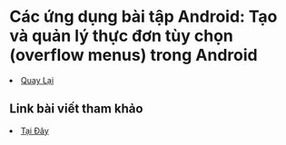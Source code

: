 <h1>Các ứng dụng bài tập Android: Tạo và quản lý thực đơn tùy chọn (overflow menus) trong Android</h1>


<li><a href="https://github.com/DuongNhatMinh/AndroidStudio">Quay Lại</a></li>

<h2>Link bài viết tham khảo</h2>
<li><a href="https://ngocminhtran.com/2018/10/27/tao-va-quan-ly-thuc-don-tuy-chon-overflow-menus-trong-android/">Tại Đây</a></li>
